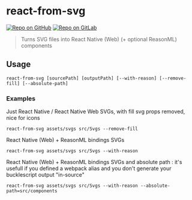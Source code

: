 # react-from-svg

[![Repo on GitHub](https://img.shields.io/badge/repo-GitHub-3D76C2.svg)](https://github.com/MoOx/react-from-svg)
[![Repo on GitLab](https://img.shields.io/badge/repo-GitLab-6C488A.svg)](https://gitlab.com/MoOx/react-from-svg)

> Turns SVG files into React Native (Web) (+ optional ReasonML) components

## Usage

```console
react-from-svg [sourcePath] [outputPath] [--with-reason] [--remove-fill] [--absolute-path]
```

### Examples

Just React Native / React Native Web SVGs, with fill svg props removed, nice for icons

```console
react-from-svg assets/svgs src/Svgs --remove-fill
```

React Native (Web) + ReasonML bindings SVGs

```console
react-from-svg assets/svgs src/Svgs --with-reason
```

React Native (Web) + ReasonML bindings SVGs and absolute path : it's usefull if you defined a webpack alias and you don't generate your bucklescript output "in-source"

```console
react-from-svg assets/svgs src/Svgs --with-reason --absolute-path=src/components
```

